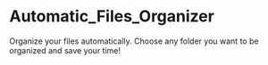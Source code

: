 # Automatic_Files_Organizer
Organize your files automatically. Choose any folder you want to be organized and save your time! 
